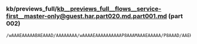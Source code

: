 ### kb/previews_full/kb__previews_full__flows__service-first__master-only@guest.har.part020.md.part001.md (part 002)

```md
/wAAAEAAAAABAEAAAD/AAAAAAAA/wAAAAEAAAAAAAAAAP8AAAMAAAEAAAAA/P8AAAD/AAEHAQAAAAAAAAIAAAD8/wD/BQE
```

```
